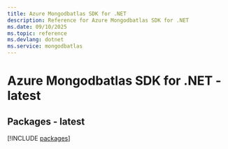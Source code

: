 ```yaml
---
title: Azure Mongodbatlas SDK for .NET
description: Reference for Azure Mongodbatlas SDK for .NET
ms.date: 09/10/2025
ms.topic: reference
ms.devlang: dotnet
ms.service: mongodbatlas
---
```

# Azure Mongodbatlas SDK for .NET - latest
## Packages - latest
[!INCLUDE [packages](mongodbatlas-index.md)]